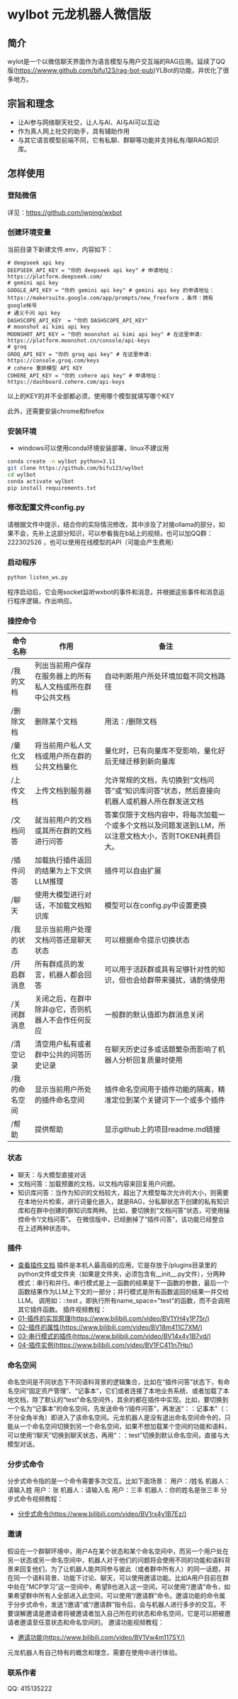 # wylbot 元龙机器人微信版
## 简介
wylot是一个以微信聊天界面作为语言模型与用户交互端的RAG应用。延续了QQ版(https://wwww.github.com/bifu123/rag-bot-pub)YLBot的功能，并优化了很多地方。
## 宗旨和理念
- 让Ai参与网络聊天社交，让人与AI、AI与AI可以互动
- 作为真人网上社交的助手，具有辅助作用
- 与其它语言模型前端不同，它有私聊、群聊等功能并支持私有/聊RAG知识库。

## 怎样使用
### 登陆微信
详见：https://github.com/jwping/wxbot

### 创建环境变量
当前目录下新建文件.env，内容如下：
```
# deepseek api key 
DEEPSEEK_API_KEY = "你的 deepseek api key" # 申请地址：https://platform.deepseek.com/
# gemini api key 
GOOGLE_API_KEY = "你的 gemini api key" # gemini api key 的申请地址：https://makersuite.google.com/app/prompts/new_freeform ，条件：拥有google帐号
# 通义千问 api key
DASHSCOPE_API_KEY  = "你的 DASHSCOPE_API_KEY"
# moonshot ai kimi api key
MOONSHOT_API_KEY = "你的 moonshot ai kimi api key" # 在这里申请: https://platform.moonshot.cn/console/api-keys
# groq
GROQ_API_KEY = "你的 groq api key" # 在这里申请: https://console.groq.com/keys
# cohere 重排模型 API KEY
COHERE_API_KEY = "你的 cohere api key" # 申请地址：https://dashboard.cohere.com/api-keys
```
以上的KEY的并不全部都必须，使用哪个模型就填写哪个KEY

此外，还需要安装chrome和firefox

### 安装环境
- windows可以使用conda环境安装部署，linux不建议用
```bash
conda create -n wylbot python=3.11
git clone https://github.com/bifu123/wylbot
cd wylbot
conda activate wylbot
pip install requirements.txt
```

### 修改配置文件config.py
请根据文件中提示，结合你的实际情况修改，其中涉及了对接ollama的部分，如果不会，先补上这部分知识，可以参看我在b站上的视频，也可以加QQ群：222302526 ，也可以使用在线模型的API（可能会产生费用）

### 启动程序
```bash
python listen_ws.py
```
程序启动后，它会用socket监听wxbot的事件和消息，并根据这些事件和消息运行程序逻辑，作出响应。

### 操控命令
| 命令名称   | 作用                                       | 备注                                                 |
|------------|--------------------------------------------|------------------------------------------------------|
| /我的文档   | 列出当前用户保存在服务器上的所有私人文档或所在群中公共文档 | 自动判断用户所处环境加载不同文档路径               |
| /删除文档   | 删除某个文档                                 | 用法：/删除文档|要删除的文档完整路径                     |
| /量化文档   | 将当前用户私人文档或用户所在群的公共文档量化 | 量化时，已有向量库不受影响，量化好后无缝迁移到新向量库 |
| /上传文档   | 上传文档到服务器                             | 允许常规的文档，先切换到“文档问答”或“知识库问答”状态，然后直接向机器人或机器人所在群发送文档                                       |
| /文档问答   | 就当前用户的文档或其所在群的文档进行问答     | 答案仅限于文档内容中，将每次加载一个或多个文档以及问题发送到LLM，所以注意文档大小，否则TOKEN耗费巨大。      |
| /插件问答   | 加载执行插件返回的结果为上下文供LLM推理     | 插件可以自由扩展                                 |
| /聊天      | 使用大模型进行对话，不加载文档知识库        | 模型可以在config.py中设置更换                         |
| /我的状态   | 显示当前用户处理文档问答还是聊天状态         | 可以根据命令提示切换状态                             |
| /开启群消息 | 所有群成员的发言，机器人都会回答            | 可以用于活跃群或具有足够针对性的知识，但也会给群带来骚扰，请酌情使用 |
| /关闭群消息 | 关闭之后，在群中除非@它，否则机器人不会作任何反应 | 一般群的默认值即为群消息关闭                         |
| /清空记录 | 清空用户私有或者群中公共的问答历史记录 | 在聊天历史过多或话题繁杂而影响了机器人分析回复质量时使用                         |
| /我的命名空间 | 显示当前用户所处的插件命名空间 | 插件命名空间用于插件功能的隔离，精准定位到某个关键词下一个或多个插件                        |
| /帮助 | 提供帮助 | 显示github上的项目readme.md链接                        |

### 状态
- 聊天：与大模型直接对话
- 文档问答：加载预置的文档，以文档内容来回复用户问题。
- 知识库问答：当作为知识的文档较大，超出了大模型每次允许的大小，则需要在本地分片检索，进行词量化嵌入，就是RAG，分私聊状态下创建的私有知识库和在群中创建的群知识库两种。
比如，要切换到“文档问答”状态，可使用操控命令“/文档问答”。
在微信版中，已经删掉了“插件问答”，该功能已经整合在上述两种状态中。

### 插件
 - [查看插件文档](plugin.md)
 插件是本机人最高级的应用，它是存放于/plugins目录里的python文件或文件夹（如果是文件夹，必须包含有__init__.py文件），分两种模式：串行和并行。串行模式是上一函数的结果是下一函数的参数，最后一个函数结果作为LLM上下文的一部分；并行模式是所有函数返回的结果一并交给LLM。
 调用如：::test 。即执行所有name_space="test"的函数，而不会调用其它插件函数。
 插件视频教程：
 - [01-插件的实现原理(https://www.bilibili.com/video/BV1YH4y1P75r/)](https://www.bilibili.com/video/BV1YH4y1P75r/)
 - [02-插件的属性(https://www.bilibili.com/video/BV18m411C7XM/)](https://www.bilibili.com/video/BV18m411C7XM/)
 - [03-串行模式的插件(https://www.bilibili.com/video/BV14x4y1B7vd/)](https://www.bilibili.com/video/BV14x4y1B7vd/)
 - [04-插件实例(https://www.bilibili.com/video/BV1FC411n7Hp/)](https://www.bilibili.com/video/BV1FC411n7Hp/)

### 命名空间
命名空间是不同状态下不同语料背景的逻辑集合，比如在“插件问答”状态下，有命名空间“固定资产管理”、“记事本”，它们或者连接了本地业务系统、或者加载了本地文档，除了默认的“test”命名空间外，其余的都在插件中实现。比如，要切换到一个名为“记事本”的命名空间，先发送命令“/插件问答”，再发送“：：记事本”（：不分全角半角）即进入了该命名空间。元龙机器人是没有退出命名空间命令的，只能从一个命名空间切换到另一个命名空间，如果不想加载某个空间的功能和语料，可以使用“/聊天”切换到聊天状态，再用“：：test”切换到默认命名空间，直接与大模型对话。

### 分步式命令
分步式命令指的是一个命令需要多次交互。比如下面场景：
用户：/姓名
机器人：请输入姓
用户：张
机器人：请输入名
用户：三丰
机器人：你的姓名是张三丰
 分步式命令视频教程： 
 - [分步式命令(https://www.bilibili.com/video/BV1rx4y1B7Ez/)](https://www.bilibili.com/video/BV1rx4y1B7Ez/)

 ### 邀请
 假设在一个群聊环境中，用户A在某个状态和某个命名空间中，而另一个用户处在另一状态或另一命名空间中，机器人对于他们的问题将会使用不同的功能和语料背景来回复他们，为了让机器人能共同参与彼此（或者群中所有人）的同一话题，并在同一个语料背景、功能下讨论、聊天，可以使用邀请功能。比如A用户目前在群中处在“MCP学习”这一空间中，希望B也进入这一空间，可以使用“/邀请”命令，如果希望群中所有人全部进入此空间，可以使用“/邀请群”命令。邀请功能的命令属于分步式命令，发送“/邀请”或“/邀请群”指令后，会与机器人进行多步的交互。不要误解邀请是邀请者将被邀请者加入自己所在的状态和命名空间，它是可以把被邀请者邀请至任意状态和命名空间的。
 邀请功能视频教程：
 - [邀请功能(https://www.bilibili.com/video/BV1Vw4m117SY/)](https://www.bilibili.com/video/BV1Vw4m117SY/)

 元龙机器人有自己特有的概念和理念，需要在使用中进行体验。

### 联系作者
QQ: 415135222
 




